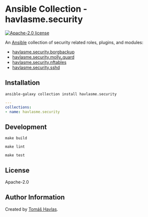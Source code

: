 Ansible Collection - havlasme.security
====================================== 

[![Apache-2.0 license][license-image]][license-link]

An [Ansible](https://www.ansible.com/) collection of security related roles, plugins, and modules:

- [havlasme.security.borgbackup](/roles/borgbackup/README.md)
- [havlasme.security.molly_guard](/roles/molly_guard/README.md)
- [havlasme.security.nftables](/roles/nftables/README.md)
- [havlasme.security.sshd](/roles/sshd/README.md)


Installation
------------

```shell
ansible-galaxy collection install havlasme.security
```

```yaml title="requirements.yml"
---
collections:
- name: havlasme.security
```


Development
-----------

```shell
make build
```

```shell title="ansible-lint"
make lint
```

```shell title="molecule"
make test
```


License
-------

Apache-2.0


Author Information
------------------

Created by [Tomáš Havlas](https://havlas.me/).


[license-image]: https://img.shields.io/badge/license-Apache2.0-blue.svg?style=flat-square
[license-link]: LICENSE
